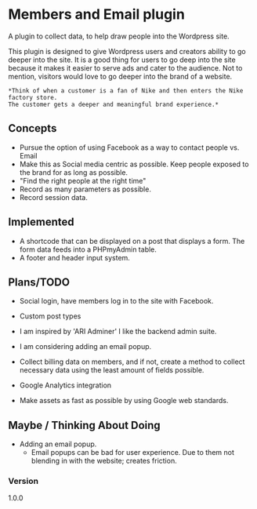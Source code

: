# Members and Email plugin

A plugin to collect data, to help draw people into the Wordpress site.

This plugin is designed to give Wordpress users and creators ability to go deeper into the site.
It is a good thing for users to go deep into the site because it makes it easier to serve ads and
cater to the audience. Not to mention, visitors would love to go deeper into the brand of a website.



    *Think of when a customer is a fan of Nike and then enters the Nike factory store.
    The customer gets a deeper and meaningful brand experience.*


## Concepts
*  Pursue the option of using Facebook as a way to contact people vs. Email
*  Make this as Social media centric as possible. Keep people exposed to the brand for as long as possible.
*  "Find the right people at the right time"
*  Record as many parameters as possible.
*  Record session data.



## Implemented
* A shortcode that can be displayed on a post that displays a form. The form data feeds into a PHPmyAdmin table.
* A footer and header input system.


## Plans/TODO
* Social login, have members log in to the site with Facebook.
* Custom post types
* I am inspired by 'ARI Adminer' I like the backend admin suite.
* I am considering adding an email popup.

* Collect billing data on members, and if not, create a method to collect necessary data using the least amount
  of fields possible.
* Google Analytics integration

* Make assets as fast as possible by using Google web standards.




## Maybe / Thinking About Doing
* Adding an email popup.
    - Email popups can be bad for user experience. Due to them not blending in with the website; creates friction.





### Version
1.0.0
